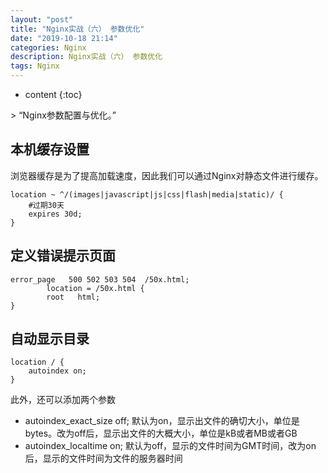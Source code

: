 ```yaml
---
layout: "post"
title: "Nginx实战（六） 参数优化"
date: "2019-10-18 21:14"
categories: Nginx
description: Nginx实战（六） 参数优化
tags: Nginx
---
```


* content
{:toc}

<div class="postImg" style="background-image:url(https://github.com/TaylorZhou/TaylorZhou.github.io/blob/master/assets/blog-image/nginx-6ec37398.png?raw=true)"></div>
> “Nginx参数配置与优化。”




## 本机缓存设置

浏览器缓存是为了提高加载速度，因此我们可以通过Nginx对静态文件进行缓存。

```
location ~ ^/(images|javascript|js|css|flash|media|static)/ {
    #过期30天
    expires 30d;
}
```

## 定义错误提示页面

```
error_page   500 502 503 504  /50x.html;
        location = /50x.html {
        root   html;
}
```

## 自动显示目录

```
location / {
    autoindex on;
}
```

此外，还可以添加两个参数  

* autoindex_exact_size off; 默认为on，显示出文件的确切大小，单位是bytes。改为off后，显示出文件的大概大小，单位是kB或者MB或者GB
* autoindex_localtime on; 默认为off，显示的文件时间为GMT时间，改为on后，显示的文件时间为文件的服务器时间